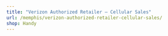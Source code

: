 ```yaml
---
title: "Verizon Authorized Retailer — Cellular Sales"
url: /memphis/verizon-authorized-retailer-cellular-sales/
shop: Handy
---
```

